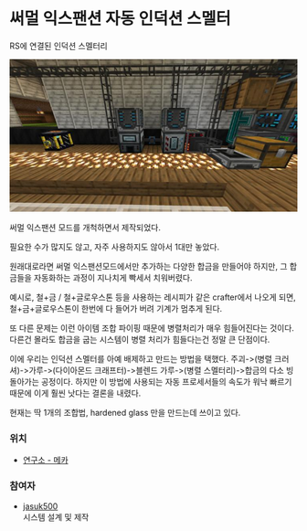 # 써멀 익스팬션 자동 인덕션 스멜터

RS에 연결된 인덕션 스멜터리

![asdf](../../asset/systems/te_auto_induction_smelter/main.jpg)

써멀 익스팬션 모드를 개척하면서 제작되었다.

필요한 수가 많지도 않고, 자주 사용하지도 않아서 1대만 놓았다.

원래대로라면 써멀 익스팬션모드에서만 추가하는 다양한 합금을 만들어야 하지만, 그 합금들을 자동화하는 과정이 지나치게 빡세서 치워버렸다. 

예시로, 철+금 / 철+글로우스톤 등을 사용하는 레시피가 같은 crafter에서 나오게 되면, 철+금+글로우스톤이 한번에 다 들어가 버려 기계가 멈추게 된다.

또 다른 문제는 이런 아이템 조합 파이핑 때문에 병렬처리가 매우 힘들어진다는 것이다. 다른건 몰라도 합금을 굽는 시스템이 병렬 처리가 힘들다는건 정말 큰 단점이다.

이에 우리는 인덕션 스멜터를 아예 배제하고 만드는 방법을 택했다. 주괴->(병렬 크러셔)->가루->(다이아몬드 크래프터)->블렌드 가루->(병렬 스멜터리)->합금의 다소 빙 돌아가는 공정이다. 하지만 이 방법에 사용되는 자동 프로세서들의 속도가 워낙 빠르기 때문에 이게 훨씬 낫다는 결론을 내렸다. 

현재는 딱 1개의 조합법, hardened glass 만을 만드는데 쓰이고 있다.

### 위치
<!-- tag_source_open:link_list:building_spot -->
- [연구소 - 메카](../buildings/lab_meka_lab.md)
<!-- tag_close -->


### 참여자
<!-- tag_source_open:link_list:member_contribute -->
- [jasuk500](../members/jasuk500.md)  
시스템 설계 및 제작
<!-- tag_close-->